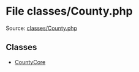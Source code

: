 File classes/County.php
=========

Source: [classes/County.php](https://github.com/PrestaShop/PrestaShop/blob/1.6.0.3/classes/County.php)


Classes
-------

* [CountyCore](class.CountyCore.md)

